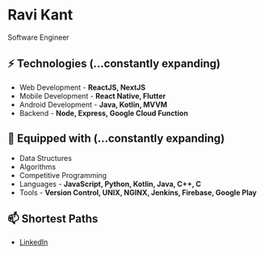# Ravi Kant
Software Engineer 

<!--# About
- Devloping Front End for mobile and web platforms [@Rupifi](https://github.com/rupifi)-->

## ⚡ Technologies (...constantly expanding)
- Web Development - **ReactJS, NextJS**
- Mobile Development - **React Native, Flutter**
- Android Development - **Java, Kotlin, MVVM**
- Backend - **Node, Express, Google Cloud Function**

## :toolbox: Equipped with (...constantly expanding)
- Data Structures
- Algorithms
- Competitive Programming
- Languages - **JavaScript, Python, Kotlin, Java, C++, C**
- Tools - **Version Control, UNIX, NGINX, Jenkins, Firebase, Google Play**


## 📫 Shortest Paths
- [LinkedIn](https://www.linkedin.com/in/ravikaant/)

<!-- ![trophy](https://github-profile-trophy.vercel.app/?username=ravikaant&no-bg=true&row=1&column=6&no-frame=true&margin-w=15&margin-h=15&theme=gruvbox) -->


<!--
**kavirant/kavirant** is a ✨ _special_ ✨ repository because its `README.md` (this file) appears on your GitHub profile.

Here are some ideas to get you started:

- 🔭 I’m currently working on ...
- 🌱 I’m currently learning ...
- 👯 I’m looking to collaborate on ...
- 🤔 I’m looking for help with ...
- 💬 Ask me about ...
- 📫 How to reach me: ...
- 😄 Pronouns: ...
- ⚡ Fun fact: ...
-->
